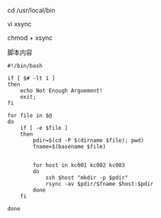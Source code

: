 
cd /usr/local/bin

vi xsync

chmod + xsync

脚本内容

	#!/bin/bash
	
	if [ $# -lt 1 ]
	then
	    echo Not Enough Arguement!
	    exit;
	fi
	
	for file in $@
	do
		if [ -e $file ]
		then
			pdir=$(cd -P $(dirname $file); pwd)
			fname=$(basename $file)
				
	
			for host in kc001 kc002 kc003
			do
				ssh $host "mkdir -p $pdir"
				rsync -av $pdir/$fname $host:$pdir
			done
		fi
	
	done
